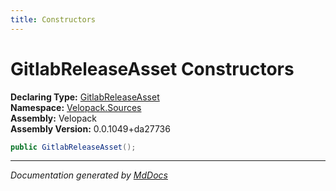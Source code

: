 ```yaml
---
title: Constructors
---
```

<!--  
  <auto-generated>   
    The contents of this file were generated by a tool.  
    Changes to this file may be list if the file is regenerated  
  </auto-generated>   
-->

# GitlabReleaseAsset Constructors

**Declaring Type:** [GitlabReleaseAsset](../index.md)  
**Namespace:** [Velopack.Sources](../../index.md)  
**Assembly:** Velopack  
**Assembly Version:** 0.0.1049+da27736

```csharp
public GitlabReleaseAsset();
```
___

*Documentation generated by [MdDocs](https://github.com/ap0llo/mddocs)*
